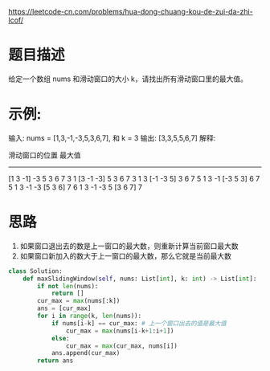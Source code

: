 https://leetcode-cn.com/problems/hua-dong-chuang-kou-de-zui-da-zhi-lcof/
# 题目描述
给定一个数组 nums 和滑动窗口的大小 k，请找出所有滑动窗口里的最大值。

# 示例:
输入: nums = [1,3,-1,-3,5,3,6,7], 和 k = 3
输出: [3,3,5,5,6,7] 
解释: 

  滑动窗口的位置                最大值
---------------               -----
[1  3  -1] -3  5  3  6  7       3
 1 [3  -1  -3] 5  3  6  7       3
 1  3 [-1  -3  5] 3  6  7       5
 1  3  -1 [-3  5  3] 6  7       5
 1  3  -1  -3 [5  3  6] 7       6
 1  3  -1  -3  5 [3  6  7]      7

# 思路
1. 如果窗口退出去的数是上一窗口的最大数，则重新计算当前窗口最大数
2. 如果窗口新加入的数大于上一窗口的最大数，那么它就是当前最大数

```python
class Solution:
    def maxSlidingWindow(self, nums: List[int], k: int) -> List[int]:
        if not len(nums):
            return []
        cur_max = max(nums[:k])
        ans = [cur_max]
        for i in range(k, len(nums)):
            if nums[i-k] == cur_max: # 上一个窗口出去的值是最大值
                cur_max = max(nums[i-k+1:i+1])
            else:
                cur_max = max(cur_max, nums[i])
            ans.append(cur_max)
        return ans
```